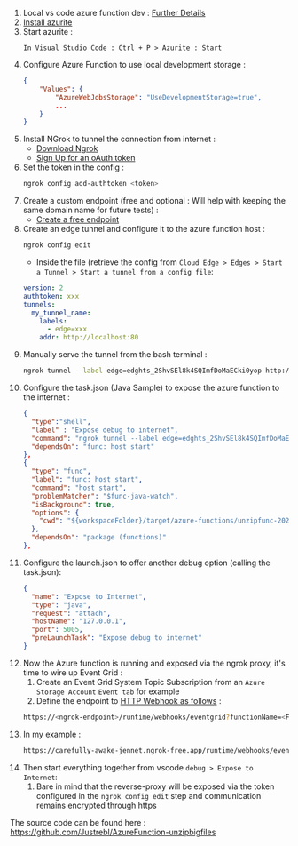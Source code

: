1. Local vs code azure function dev : [Further Details](https://learn.microsoft.com/en-us/azure/azure-functions/functions-develop-vs-code?tabs=csharp#run-functions-locally) 
1. [Install azurite](https://learn.microsoft.com/en-us/azure/storage/common/storage-use-azurite?tabs=visual-studio) 
1. Start azurite : 
	```
    In Visual Studio Code : Ctrl + P > Azurite : Start 
    ```
1. Configure Azure Function to use local development storage : 
	``` json
	{
  		"Values": {
    		"AzureWebJobsStorage": "UseDevelopmentStorage=true",
    		...
  		}
    }
    ```
1. Install NGrok to tunnel the connection from internet : 
	- [Download Ngrok](https://ngrok.com/download)
	- [Sign Up for an oAuth token](https://dashboard.ngrok.com/signup)
1. Set the token in the config :  
	``` bash
	ngrok config add-authtoken <token>
	```
1. Create a custom endpoint (free and optional : Will help with keeping the same domain name for future tests) : 
	- [Create a free endpoint](https://dashboard.ngrok.com/cloud-edge/endpoints)
1. Create an edge tunnel and configure it to the azure function host :
	``` bash
    ngrok config edit
    ```
    - Inside the file (retrieve the config from `Cloud Edge > Edges > Start a Tunnel > Start a tunnel from a config file`: 
    ``` yaml
    version: 2
	authtoken: xxx
	tunnels:
  	  my_tunnel_name:
    	labels:
          - edge=xxx
        addr: http://localhost:80
    ```
1. Manually serve the tunnel from the bash terminal : 
	``` bash
	ngrok tunnel --label edge=edghts_2ShvSEl8k4SQImfDoMaECki0yop http://localhost:7071
	```
1. Configure the task.json (Java Sample) to expose the azure function to the internet : 
	``` json
	{
      "type":"shell",
      "label" : "Expose debug to internet",
      "command": "ngrok tunnel --label edge=edghts_2ShvSEl8k4SQImfDoMaECki0yop http://localhost:7071",
      "dependsOn": "func: host start"
    },
    {
      "type": "func",
      "label": "func: host start",
      "command": "host start",
      "problemMatcher": "$func-java-watch",
      "isBackground": true,
      "options": {
        "cwd": "${workspaceFolder}/target/azure-functions/unzipfunc-20230717151702055"
      },
      "dependsOn": "package (functions)"
    },
	```
1. Configure the launch.json to offer another debug option (calling the task.json): 
	``` json
    {
      "name": "Expose to Internet",
      "type": "java",
      "request": "attach",
      "hostName": "127.0.0.1",
      "port": 5005,
      "preLaunchTask": "Expose debug to internet"
    }
    ```
1. Now the Azure function is running and exposed via the ngrok proxy, it's time to wire up Event Grid :
	1. Create an Event Grid System Topic Subscription from an `Azure Storage Account` `Event tab` for example
    1. Define the endpoint to [HTTP Webhook as follows](https://learn.microsoft.com/en-us/azure/azure-functions/functions-event-grid-blob-trigger?pivots=programming-language-java#build-the-endpoint-url) : 
    ``` bash
    https://<ngrok-endpoint>/runtime/webhooks/eventgrid?functionName=<FunctionName>
    ```
1. In my example : 
    ```bash
    https://carefully-awake-jennet.ngrok-free.app/runtime/webhooks/eventgrid?functionName=EventGridExample
    ```
1. Then start everything together from vscode `debug > Expose to Internet`: 
   1. Bare in mind that the reverse-proxy will be exposed via the token configured in the `ngrok config edit` step and communication remains encrypted through https

The source code can be found here : https://github.com/Justrebl/AzureFunction-unzipbigfiles 